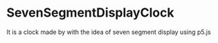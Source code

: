 # SevenSegmentDisplayClock
It is a clock made by with the idea of seven segment display using p5.js
